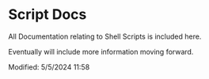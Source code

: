 # Script Docs

All Documentation relating to Shell Scripts is included here.

Eventually will include more information moving forward.

Modified: 5/5/2024 11:58  
